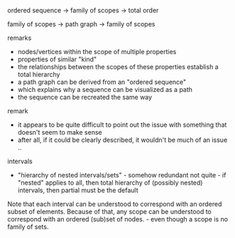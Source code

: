
ordered sequence
-> family of scopes
-> total order

family of scopes
-> path graph
-> family of scopes

remarks
- nodes/vertices within the scope of multiple properties
- properties of similar "kind"
- the relationships between the scopes of these properties
  establish a total hierarchy
- a path graph can be derived from an "ordered sequence"
- which explains why a sequence can be visualized as a path
- the sequence can be recreated the same way

remark
- it appears to be quite difficult to point out
  the issue with something that doesn't seem to make sense
- after all, if it could be clearly described,
  it wouldn't be much of an issue ..

<!-- ======================================================================= -->

intervals
- "hierarchy of nested intervals/sets" - somehow redundant
  not quite - if "nested" applies to all, then total
  hierarchy of (possibly nested) intervals, then partial
  must be the default

Note that each interval can be understood to correspond with an ordered subset
of elements. Because of that, any scope can be understood to correspond with
an ordered (sub)set of nodes. - even though a scope is no family of sets.

